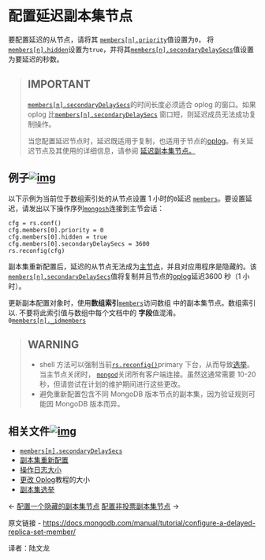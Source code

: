 # 配置延迟副本集节点

要配置延迟的从节点，请将其 [`members[n].priority`](https://www.mongodb.com/docs/manual/reference/replica-configuration/#mongodb-rsconf-rsconf.members-n-.priority)值设置为`0`， 将[`members[n].hidden`](https://www.mongodb.com/docs/manual/reference/replica-configuration/#mongodb-rsconf-rsconf.members-n-.hidden)设置为`true`，并将其[`members[n].secondaryDelaySecs`](https://www.mongodb.com/docs/manual/reference/replica-configuration/#mongodb-rsconf-rsconf.members-n-.secondaryDelaySecs)值设置为要延迟的秒数。

>## IMPORTANT
>
> [`members[n].secondaryDelaySecs`](https://www.mongodb.com/docs/manual/reference/replica-configuration/#mongodb-rsconf-rsconf.members-n-.secondaryDelaySecs)的时间长度必须适合 oplog 的窗口。如果 oplog 比[`members[n].secondaryDelaySecs`](https://www.mongodb.com/docs/manual/reference/replica-configuration/#mongodb-rsconf-rsconf.members-n-.secondaryDelaySecs) 窗口短，则延迟成员无法成功复制操作。
>
>当您配置延迟节点时，延迟既适用于复制，也适用于节点的[oplog](https://www.mongodb.com/docs/manual/reference/glossary/#std-term-oplog)。有关延迟节点及其使用的详细信息，请参阅 [延迟副本集节点。](https://www.mongodb.com/docs/manual/core/replica-set-delayed-member/)



## 例子[![img](https://www.mongodb.com/docs/manual/assets/link.svg)](https://www.mongodb.com/docs/manual/tutorial/configure-a-delayed-replica-set-member/#example)

以下示例为当前位于数组索引处的从节点设置 1 小时的`0`延迟 [`members`](https://www.mongodb.com/docs/manual/reference/replica-configuration/#mongodb-rsconf-rsconf.members)。要设置延迟，请发出以下操作序列[`mongosh`](https://www.mongodb.com/docs/mongodb-shell/#mongodb-binary-bin.mongosh)连接到主节会话：

```
cfg = rs.conf()
cfg.members[0].priority = 0
cfg.members[0].hidden = true
cfg.members[0].secondaryDelaySecs = 3600
rs.reconfig(cfg)
```



副本集重新配置后，延迟的从节点无法成为[主节点](https://www.mongodb.com/docs/manual/reference/glossary/#std-term-primary)，并且对应用程序是隐藏的。该 [`members[n].secondaryDelaySecs`](https://www.mongodb.com/docs/manual/reference/replica-configuration/#mongodb-rsconf-rsconf.members-n-.secondaryDelaySecs)值将复制并且节点的[oplog](https://www.mongodb.com/docs/manual/reference/glossary/#std-term-oplog)延迟3600 秒（1 小时）。

更新副本配置对象时，使用**数组索引**[`members`](https://www.mongodb.com/docs/manual/reference/replica-configuration/#mongodb-rsconf-rsconf.members)访问数组 中的副本集节点。数组索引以. 不要将此索引值与数组中每个文档中的 **字段**值混淆。`0`[`members[n]._id`](https://www.mongodb.com/docs/manual/reference/replica-configuration/#mongodb-rsconf-rsconf.members-n-._id)[`members`](https://www.mongodb.com/docs/manual/reference/replica-configuration/#mongodb-rsconf-rsconf.members)

>## WARNING
>
>- shell 方法可以强制当前[`rs.reconfig()`](https://www.mongodb.com/docs/manual/reference/method/rs.reconfig/#mongodb-method-rs.reconfig)primary 下台，从而导致[选举](https://www.mongodb.com/docs/manual/core/replica-set-elections/#std-label-replica-set-elections)。当主节点关闭时， [`mongod`](https://www.mongodb.com/docs/manual/reference/program/mongod/#mongodb-binary-bin.mongod)关闭所有客户端连接。虽然这通常需要 10-20 秒，但请尝试在计划的维护期间进行这些更改。
>- 避免重新配置包含不同 MongoDB 版本节点的副本集，因为验证规则可能因 MongoDB 版本而异。

## 相关文件[![img](https://www.mongodb.com/docs/manual/assets/link.svg)](https://www.mongodb.com/docs/manual/tutorial/configure-a-delayed-replica-set-member/#related-documents)

- [`members[n].secondaryDelaySecs`](https://www.mongodb.com/docs/manual/reference/replica-configuration/#mongodb-rsconf-rsconf.members-n-.secondaryDelaySecs)
- [副本集重新配置](https://www.mongodb.com/docs/manual/reference/method/rs.reconfig/#std-label-replica-set-reconfiguration-usage)
- [操作日志大小](https://www.mongodb.com/docs/manual/core/replica-set-oplog/#std-label-replica-set-oplog-sizing)
- [更改 Oplog](https://www.mongodb.com/docs/manual/tutorial/change-oplog-size/)教程的大小
- [副本集选举](https://www.mongodb.com/docs/manual/core/replica-set-elections/)

←  [配置一个隐藏的副本集节点](https://www.mongodb.com/docs/manual/tutorial/configure-a-hidden-replica-set-member/)             [配置非投票副本集节点](https://www.mongodb.com/docs/manual/tutorial/configure-a-non-voting-replica-set-member/) →

原文链接 - https://docs.mongodb.com/manual/tutorial/configure-a-delayed-replica-set-member/ 

译者：陆文龙

